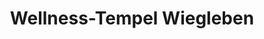 ---
title: "Wellness-Tempel Wiegleben"
url: /bad-langensalza/wellness-tempel-wiegleben/
shop: Kosmetik
---
